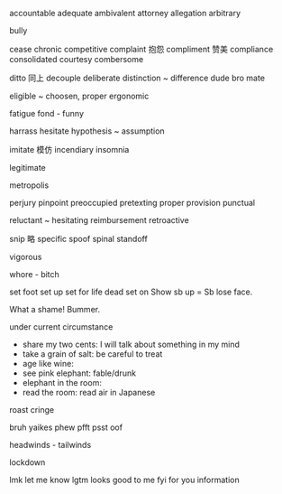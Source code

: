 

accountable
adequate
ambivalent
attorney
allegation
arbitrary

bully

cease
chronic
competitive
complaint 抱怨  compliment 赞美
compliance
consolidated
courtesy
combersome

ditto    同上
decouple
deliberate
distinction ~ difference
dude bro mate

eligible ~ choosen, proper
ergonomic

fatigue
fond - funny

harrass
hesitate
hypothesis ~ assumption

imitate  模仿
incendiary
insomnia


legitimate

metropolis

perjury
pinpoint
preoccupied
pretexting
proper
provision
punctual

reluctant ~ hesitating
reimbursement
retroactive

snip  略
specific
spoof
spinal
standoff

vigorous

whore - bitch


set foot
set up
set for life
dead set on
Show sb up = Sb lose face.

What a shame!
Bummer.

under current circumstance

* share my two cents: I will talk about something in my mind
* take a grain of salt: be careful to treat
* age like wine:
* see pink elephant: fable/drunk
* elephant in the room:
* read the room: read air in Japanese

roast
cringe

bruh yaikes
phew
pfft psst
oof




headwinds - tailwinds

lockdown


lmk   let me know
lgtm  looks good to me
fyi   for you information
